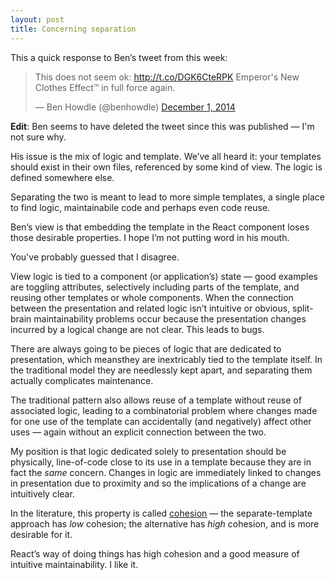 ```yaml
---
layout: post
title: Concerning separation
---
```

This a quick response to Ben’s tweet from this week:

<blockquote class="twitter-tweet" lang="en"><p>This does not seem ok:&#10;&#10;<a href="http://t.co/DGK6CteRPK">http://t.co/DGK6CteRPK</a>&#10;&#10;Emperor&#39;s New Clothes Effect™ in full force again.</p>&mdash; Ben Howdle (@benhowdle) <a href="https://twitter.com/benhowdle/status/539454010387070977">December 1, 2014</a></blockquote>
<script async src="//platform.twitter.com/widgets.js" charset="utf-8"></script>

**Edit**: Ben seems to have deleted the tweet since this was published — I'm not sure why.

His issue is the mix of logic and template. We’ve all heard it: your templates should exist in their own files, referenced by some kind of view. The logic is defined somewhere else.

Separating the two is meant to lead to more simple templates, a single place to find logic, maintainabile code and perhaps even code reuse.

Ben’s view is that embedding the template in the React component loses those desirable properties. I hope I’m not putting word in his mouth.

You've probably guessed that I disagree.

View logic is tied to a component (or application’s) state — good examples are toggling attributes, selectively including parts of the template, and reusing other templates or whole components. When the connection between the presentation and related logic isn’t intuitive or obvious, split-brain maintainability problems occur because the presentation changes incurred by a logical change are not clear. This leads to bugs.

There are always going to be pieces of logic that are dedicated to presentation, which meansthey are inextricably tied to the template itself. In the traditional model they are needlessly kept apart, and separating them actually complicates maintenance.

The traditional pattern also allows reuse of a template without reuse of associated logic, leading to a combinatorial problem where changes made for one use of the template can accidentally (and negatively) affect other uses — again without an explicit connection between the two.

My position is that logic dedicated solely to presentation should be physically, line-of-code close to its use in a template because they are in fact the *same* concern. Changes in logic are immediately linked to changes in presentation due to proximity and so the implications of a change are intuitively clear.

In the literature, this property is called [cohesion](http://en.wikipedia.org/wiki/Cohesion_%28computer_science%29) — the separate-template approach has *low* cohesion; the alternative has *high* cohesion, and is more desirable for it.

React’s way of doing things has high cohesion and a good measure of intuitive maintainability. I like it.
